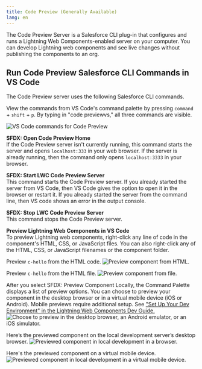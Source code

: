 ```yaml
---
title: Code Preview (Generally Available)
lang: en
---
```


The Code Preview Server is a Salesforce CLI plug-in that configures and runs a Lightning Web Components-enabled server on your computer. You can develop Lightning web components and see live changes without publishing the components to an org. 

## Run Code Preview Salesforce CLI Commands in VS Code

The Code Preview server uses the following Salesforce CLI commands.

View the commands from VS Code's command palette by pressing `command` + `shift` + `p`. By typing in "code previewvs," all three commands are visible.

![VS Code commands for Code Preview](./images/vscode_codepreview_commands.png)

**SFDX: Open Code Preview Home**  
If the Code Preview server isn't currently running, this command starts the server and opens `localhost:333` in your web browser. If the server is already running, then the command only opens `localhost:3333` in your browser.

**SFDX: Start LWC Code Preview Server**  
This command starts the Code Preview server. If you already started the server from VS Code, then VS Code gives the option to open it in the browser or restart it. If you already started the server from the command line, then VS code shows an error in the output console.

**SFDX: Stop LWC Code Preview Server**  
This command stops the Code Preview server.

**Preview Lightning Web Components in VS Code**  
To preview Lightning web components, right-click any line of code in the component's HTML, CSS, or JavaScript files. You can also right-click any of the HTML, CSS, or JavaScript filenames or the component folder. 

Preview `c-hello` from the HTML code.
![Preview component from HTML.](./images/vscode_preview_component_code.png)

Preview `c-hello` from the HTML file.
![Preview component from file.](./images/vscode_codepreview_file_preview.png)

After you select SFDX: Preview Component Locally, the Command Palette displays a list of preview options. You can choose to preview your component in the desktop browser or in a virtual mobile device (iOS or Android). Mobile previews require additional setup. See ["Set Up Your Dev Environment" in the Lightning Web Components Dev Guide.](https://developer.salesforce.com/docs/component-library/documentation/lwc/lwc.install_setup_develop)
![Choose to preview in the desktop browser, an Android emulator, or an iOS simulator.](./images/vscode_codepreview_mobile_options.png)

Here’s the previewed component on the local development server’s desktop browser.
![Previewed component in local development in a browser.](./images/vscode_codepreview.png)

Here's the previewed component on a virtual mobile device.
![Previewed component in local development in a virtual mobile device.](./images/vscode_codepreview_ios.png)
